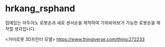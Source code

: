 # hrkang_rsphand
집에있는 아두이노 로봇손과 새로 센서손을 제작하여 가위바위보가 가능한 로봇손을 제작할 생각입니다.

<거미로봇 3D프린터 모델>
https://www.thingiverse.com/thing:272233

